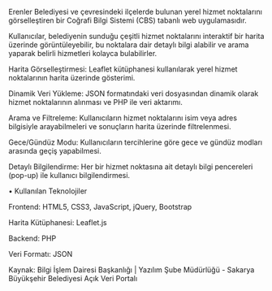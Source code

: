 Erenler Belediyesi ve çevresindeki ilçelerde bulunan yerel hizmet noktalarını görselleştiren bir Coğrafi Bilgi Sistemi (CBS) tabanlı web uygulamasıdır.

Kullanıcılar, belediyenin sunduğu çeşitli hizmet noktalarını interaktif bir harita üzerinde görüntüleyebilir, bu noktalara dair detaylı bilgi alabilir ve arama yaparak belirli hizmetleri kolayca bulabilirler.

Harita Görselleştirmesi: Leaflet kütüphanesi kullanılarak yerel hizmet noktalarının harita üzerinde gösterimi.

Dinamik Veri Yükleme: JSON formatındaki veri dosyasından dinamik olarak hizmet noktalarının alınması ve PHP ile veri aktarımı.

Arama ve Filtreleme: Kullanıcıların hizmet noktalarını isim veya adres bilgisiyle arayabilmeleri ve sonuçların harita üzerinde filtrelenmesi.

Gece/Gündüz Modu: Kullanıcıların tercihlerine göre gece ve gündüz modları arasında geçiş yapabilmesi.

Detaylı Bilgilendirme: Her bir hizmet noktasına ait detaylı bilgi pencereleri (pop-up) ile kullanıcı bilgilendirmesi.

• Kullanılan Teknolojiler

Frontend: HTML5, CSS3, JavaScript, jQuery, Bootstrap

Harita Kütüphanesi: Leaflet.js

Backend: PHP

Veri Formatı: JSON

Kaynak: Bilgi İşlem Dairesi Başkanlığı | Yazılım Şube Müdürlüğü - Sakarya Büyükşehir Belediyesi Açık Veri Portalı
